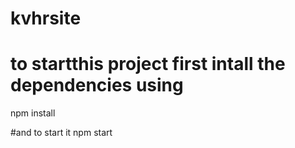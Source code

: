 # kvhrsite
# to startthis project first intall the dependencies using   
npm install

#and to start it
npm start
